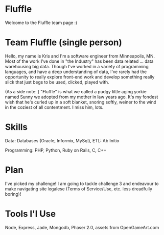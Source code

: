 Fluffle
================

Welcome to the Fluffle team page  :)


Team Fluffle (single person)
============================

Hello, my name is Kris and I'm a software engineer from Minneapolis, MN. 
Most of the work I've done in "the Industry"  has been data related ... 
data warehousing big data. Though I've worked in a variety of programming
languages, and have a deep understanding of data, I've rarely had the
opportunity to really explore front-end work and develop something really
slick that just begs to be used, clicked, played with.

(As a side note: ) "Fluffle" is what we called a pudgy little aging yorkie 
named Sunny we adopted from my mother in law years ago. It's my fondest 
wish that he's curled up in a soft blanket, snoring softly, 
weiner to the wind in the coziest of all contentment. I miss him, lots.


Skills
=======
Data: Databases (Oracle, Informix, MySql), ETL: Ab Initio 

Programming: PHP, Python, Ruby on Rails, C, C++

Plan
====
I've picked my challenge! I am going to tackle challenge 3 and endeavour 
to make navigating site legalese (Terms of Service/Use, etc. less 
dreadfully boring)!

Tools I'l Use
=============
Node, Express, Jade, Mongodb, Phaser 2.0, assets from OpenGameArt.com




